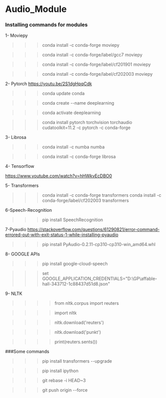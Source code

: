 # Audio_Module

### Installing commands for modules

1- Moviepy

>>>conda install -c conda-forge moviepy

>>>conda install -c conda-forge/label/gcc7 moviepy

>>>conda install -c conda-forge/label/cf201901 moviepy

>>>conda install -c conda-forge/label/cf202003 moviepy


2- Pytorch
https://youtu.be/2S1dgHpqCdk

>>>conda update conda

>>>conda create --name deeplearning

>>>conda activate deeplearning

>>>conda install pytorch torchvision torchaudio cudatoolkit=11.2 -c pytorch -c conda-forge

3- Librosa

>>>conda install -c numba numba

>>>conda install -c conda-forge librosa

4- Tensorflow
 
https://www.youtube.com/watch?v=hHWkvEcDBO0


5- Transformers

>>>conda install -c conda-forge transformers
>>>conda install -c conda-forge/label/cf202003 transformers

6-Speech-Recognition

>>>pip install SpeechRecognition

7-Pyaudio
https://stackoverflow.com/questions/61290821/error-command-errored-out-with-exit-status-1-while-installing-pyaudio

>>>pip install PyAudio-0.2.11-cp310-cp310-win_amd64.whl

8- GOOGLE APIs
>>>pip install google-cloud-speech

>>>set GOOGLE_APPLICATION_CREDENTIALS="D:\GP\affable-hall-343712-1c88437d51d8.json"


9- NLTK
>>>>from nltk.corpus import reuters

>>>>import nltk

>>>>nltk.download('reuters')

>>>>nltk.download('punkt')

>>>>print(reuters.sents())


###Some commands 

>>>pip install transformers --upgrade

>>>pip install ipython

>>>git rebase -i HEAD~3

>>>git push origin --force
